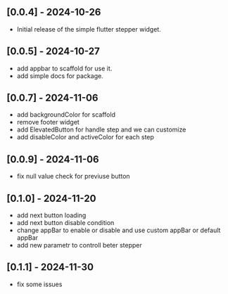 ## [0.0.4] - 2024-10-26
- Initial release of the simple flutter stepper widget.

## [0.0.5] - 2024-10-27
- add appbar to scaffold for use it.
- add simple docs for package.
 
## [0.0.7] - 2024-11-06
- add backgroundColor for scaffold
- remove footer widget
- add ElevatedButton for handle step and we can customize
- add disableColor and activeColor for each step

## [0.0.9] - 2024-11-06
- fix null value check for previuse button

## [0.1.0] - 2024-11-20
- add next button loading
- add next button disable condition
- change appBar to enable or disable and use custom appBar or default appBar
- add new parametr to controll beter stepper

## [0.1.1] - 2024-11-30
- fix some issues
